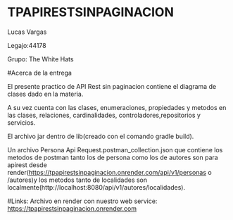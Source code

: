 # TPAPIRESTSINPAGINACION
Lucas Vargas 

Legajo:44178

Grupo: The White Hats


#Acerca de la entrega

El presente practico de API Rest sin paginacion contiene el diagrama de clases dado en la materia.

A su vez cuenta con las clases, enumeraciones, propiedades y metodos en las clases, relaciones, cardinalidades, controladores,repositorios y servicios.

El archivo jar dentro de lib(creado con el comando gradle build).

Un archivo Persona Api Request.postman_collection.json que contiene los metodos de postman tanto los de persona como los de autores son para apirest desde render(https://tpapirestsinpaginacion.onrender.com/api/v1/personas o /autores)y los metodos tanto de localidades son localmente(http://localhost:8080/api/v1/autores/localidades).

#Links:
Archivo en  render con nuestro web service: https://tpapirestsinpaginacion.onrender.com
